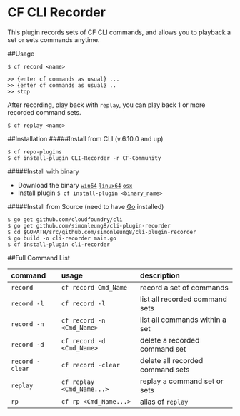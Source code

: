 CF CLI Recorder
=================
This plugin records sets of CF CLI commands, and allows you to playback a set or sets commands anytime.


##Usage
```
$ cf record <name>

>> {enter cf commands as usual} ...
>> {enter cf commands as usual} ..
>> stop
```
After recording, play back with `replay`, you can play back 1 or more recorded command sets.
```
$ cf replay <name>
```

##Installation
#####Install from CLI (v.6.10.0 and up)
  ```
  $ cf repo-plugins
  $ cf install-plugin CLI-Recorder -r CF-Community
  ```
  
  
#####Install with binary
- Download the binary [`win64`](https://github.com/simonleung8/cli-plugin-recorder/raw/master/bin/win64/cli-recorder.exe) [`linux64`](https://github.com/simonleung8/cli-plugin-recorder/raw/master/bin/linux64/cli-recorder.linux64) [`osx`](https://github.com/simonleung8/cli-plugin-recorder/raw/master/bin/osx/cli-recorder.osx)
- Install plugin `$ cf install-plugin <binary_name>`



#####Install from Source (need to have [Go](http://golang.org/dl/) installed)
  ```
  $ go get github.com/cloudfoundry/cli
  $ go get github.com/simonleung8/cli-plugin-recorder
  $ cd $GOPATH/src/github.com/simonleung8/cli-plugin-recorder
  $ go build -o cli-recorder main.go
  $ cf install-plugin cli-recorder
  ```

##Full Command List

| command | usage | description|
| :--------------- |:---------------| :------------|
|`record`| `cf record Cmd_Name` |record a set of commands|
|`record -l`|`cf record -l`|list all recorded command sets|
|`record -n`|`cf record -n <Cmd_Name>`|list all commands within a set|
|`record -d`|`cf record -d <Cmd_Name>`|delete a recorded command set|
|`record -clear`|`cf record -clear`|delete all recorded command sets|
|`replay`|`cf replay <Cmd_Name...>`|replay a command set or sets|
|`rp`|`cf rp <Cmd_Name...>`|alias of `replay`|
